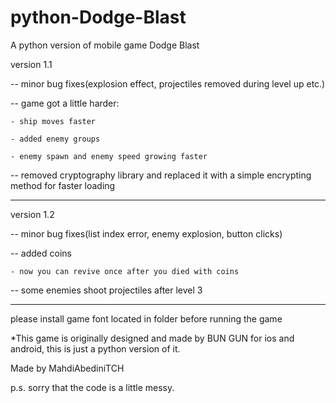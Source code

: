 # python-Dodge-Blast

A python version of mobile game Dodge Blast

version 1.1

-- minor bug fixes(explosion effect, projectiles removed during level up etc.)

-- game got a little harder:

	- ship moves faster
	
	- added enemy groups
	
	- enemy spawn and enemy speed growing faster
	
-- removed cryptography library and replaced it with a simple encrypting method for faster loading

-----------------------------------------------------------------------------------------------------

version 1.2

-- minor bug fixes(list index error, enemy explosion, button clicks)

-- added coins

	- now you can revive once after you died with coins
	
-- some enemies shoot projectiles after level 3

-----------------------------------------------------------------------------------------------------

please install game font located in folder before running the game

*This game is originally designed and made by BUN GUN for ios and android, this is just a python version of it.

Made by MahdiAbediniTCH

p.s. sorry that the code is a little messy.
